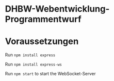 # DHBW-Webentwicklung-Programmentwurf



# Voraussetzungen

Run `npm install express`

Run `npm install express-ws`

Run `npm start` to start the WebSocket-Server

